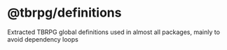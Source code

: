 # @tbrpg/definitions

Extracted TBRPG global definitions used in almost all packages, mainly to avoid dependency loops
